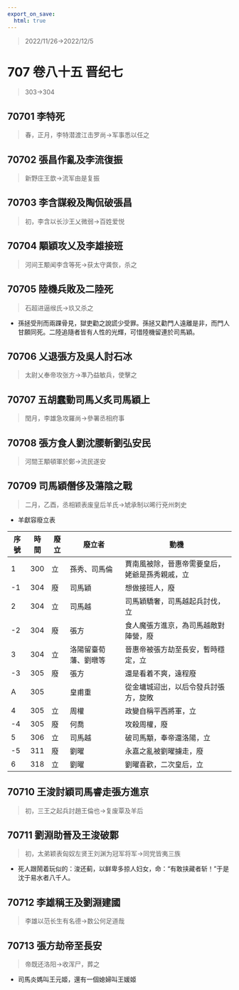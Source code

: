 ```yaml
---
export_on_save:
  html: true
---
```


> 2022/11/26->2022/12/5

# 707 卷八十五 晋纪七

> 303->304

## 70701 李特死
> 春，正月，李特潜渡江击罗尚->军事悉以任之

## 70702 張昌作亂及李流復振
> 新野庄王歆->流军由是复振

## 70703 李含謀殺及陶侃破張昌
> 初，李含以长沙王乂微弱->百姓爱悦

## 70704 顒穎攻乂及李雄接班
> 河间王颙闻李含等死->获太守龚恢，杀之

## 70705 陸機兵敗及二陸死
> 石超进逼缑氏->玖又杀之
- 孫拯受刑而兩踝骨見，獄吏勸之說謊少受罪。孫拯又勸門人遠離是非，而門人甘願同死。二陸追隨者皆有人性的光輝，可惜陸機留連於司馬穎。

## 70706 乂退張方及吳人討石冰
> 太尉乂奉帝攻张方->凖乃益敏兵，使擊之

## 70707 五胡蠢動司馬乂炙司馬穎上
> 閏月，李雄急攻羅尚->參署丞相府事

## 70708 張方食人劉沈腰斬劉弘安民
> 河間王顒頓軍於鄭->流民遂安

## 70709 司馬穎僭侈及蕩陰之戰
> 二月，乙酉，丞相颖表废皇后羊氏->虓承制以晞行兗州刺史
- 羊獻容廢立表

序號|時間|廢立|廢立者|動機
--|--|--|--|--
1|300|立|孫秀、司馬倫|賈南風被除，晉惠帝需要皇后，姥爺是孫秀親戚，立
-1|304|廢|司馬穎|想做接班人，廢
2|304|立|司馬越|司馬穎驕奢，司馬越起兵討伐，立
-2|304|廢|張方|食人魔張方進京，為司馬越敵對陣營，廢
3|304|立|洛陽留臺荀藩、劉暾等|晉惠帝被張方劫至長安，暫時穩定，立
-3|305|廢|張方|還是看着不爽，遠程廢
A|305||皇甫重|從金墉城迎出，以后令發兵討張方，旋敗
4|305|立|周權|政變自稱平西將軍，立
-4|305|廢|何喬|攻殺周權，廢
5|306|立|司馬越|破司馬顒，奉帝還洛陽，立
-5|311|廢|劉曜|永嘉之亂被劉曜擄走，廢
6|318|立|劉曜|劉曜喜歡，二次皇后，立

## 70710 王浚討穎司馬睿走張方進京
> 初，三王之起兵討趙王倫也->复废覃及羊后

## 70711 劉淵助晉及王浚破鄴
> 初，太弟颖表匈奴左贤王刘渊为冠军将军->同党皆夷三族
- 死人跟鬧着玩似的：浚还蓟，以鲜卑多掠人妇女，命：“有敢挟藏者斩！”于是沈于易水者八千人。

## 70712 李雄稱王及劉淵建國
> 李雄以范长生有名德->数公何足道哉

## 70713 張方劫帝至長安
> 帝既还洛阳->收浑尸，葬之
- 司馬炎媽叫王元姬，還有一個媳婦叫王媛姬